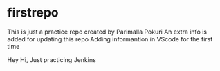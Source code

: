 # firstrepo
This is just a practice repo created by Parimalla Pokuri
An extra info is added for updating this repo
Adding informantion in VScode for the first time

Hey Hi, Just practicing Jenkins
